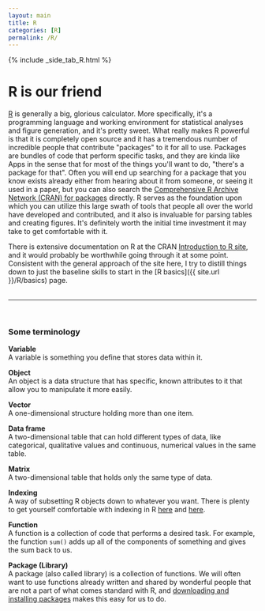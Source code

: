 ```yaml
---
layout: main
title: R
categories: [R]
permalink: /R/
---
```


{% include _side_tab_R.html %}

# R is our friend
[R](https://www.r-project.org/) is generally a big, glorious calculator. More specifically, it's a programming language and working environment for statistical analyses and figure generation, and it's pretty sweet. What really makes R powerful is that it is completely open source and it has a tremendous number of incredible people that contribute "packages" to it for all to use. Packages are bundles of code that perform specific tasks, and they are kinda like Apps in the sense that for most of the things you'll want to do, "there's a package for that". Often you will end up searching for a package that you know exists already either from hearing about it from someone, or seeing it used in a paper, but you can also search the [Comprehensive R Archive Network (CRAN) for packages](https://cran.r-project.org/web/packages/) directly. R serves as the foundation upon which you can utilize this large swath of tools that people all over the world have developed and contributed, and it also is invaluable for parsing tables and creating figures. It's definitely worth the initial time investment it may take to get comfortable with it.  

There is extensive documentation on R at the CRAN [Introduction to R site](https://cran.r-project.org/doc/manuals/r-release/R-intro.html), and it would probably be worthwhile going through it at some point. Consistent with the general approach of the site here, I try to distill things down to just the baseline skills to start in the [R basics]({{ site.url }}/R/basics) page.  
<br>

---
<br>

<h3>Some terminology</h3>

**Variable**  
A variable is something you define that stores data within it.

**Object**  
An object is a data structure that has specific, known attributes to it that allow you to manipulate it more easily. 

**Vector**  
A one-dimensional structure holding more than one item.

**Data frame**  
A two-dimensional table that can hold different types of data, like categorical, qualitative values and continuous, numerical values in the same table.

**Matrix**  
A two-dimensional table that holds only the same type of data.

**Indexing**  
A way of subsetting R objects down to whatever you want. There is plenty to get yourself comfortable with indexing in R [here](/R/basics#the-wonderful-world-of-indexing) and [here](/R/more_indexing). 

**Function**  
A function is a collection of code that performs a desired task. For example, the function `sum()` adds up all of the components of something and gives the sum back to us. 

**Package (Library)**  
A package (also called library) is a collection of functions. We will often want to use functions already written and shared by wonderful people that are not a part of what comes standard with R, and [downloading and installing packages](/R/installing_packages) makes this easy for us to do.
